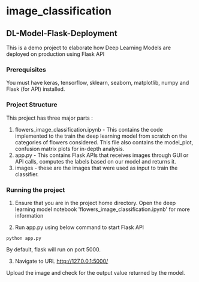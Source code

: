 # image_classification
## DL-Model-Flask-Deployment
This is a demo project to elaborate how Deep Learning Models are deployed on production using Flask API

### Prerequisites
You must have keras, tensorflow, sklearn, seaborn, matplotlib, numpy and Flask (for API) installed.

### Project Structure
This project has three major parts :

1. flowers_image_classification.ipynb - This contains the code implemented to the train the deep learning model from scratch on the categories of flowers considered. This file also contains the model_plot, confusion matrix plots for in-depth analysis.
2. app.py - This contains Flask APIs that receives images through GUI or API calls, computes the labels based on our model and returns it.
3. images - these are the images that were used as input to train the classifier.

### Running the project
1. Ensure that you are in the project home directory. Open the deep learning model notebook 'flowers_image_classification.ipynb' for more information

2. Run app.py using below command to start Flask API
```
python app.py
```
By default, flask will run on port 5000.

3. Navigate to URL http://127.0.0.1:5000/

Upload the image and check for the output value returned by the model.
